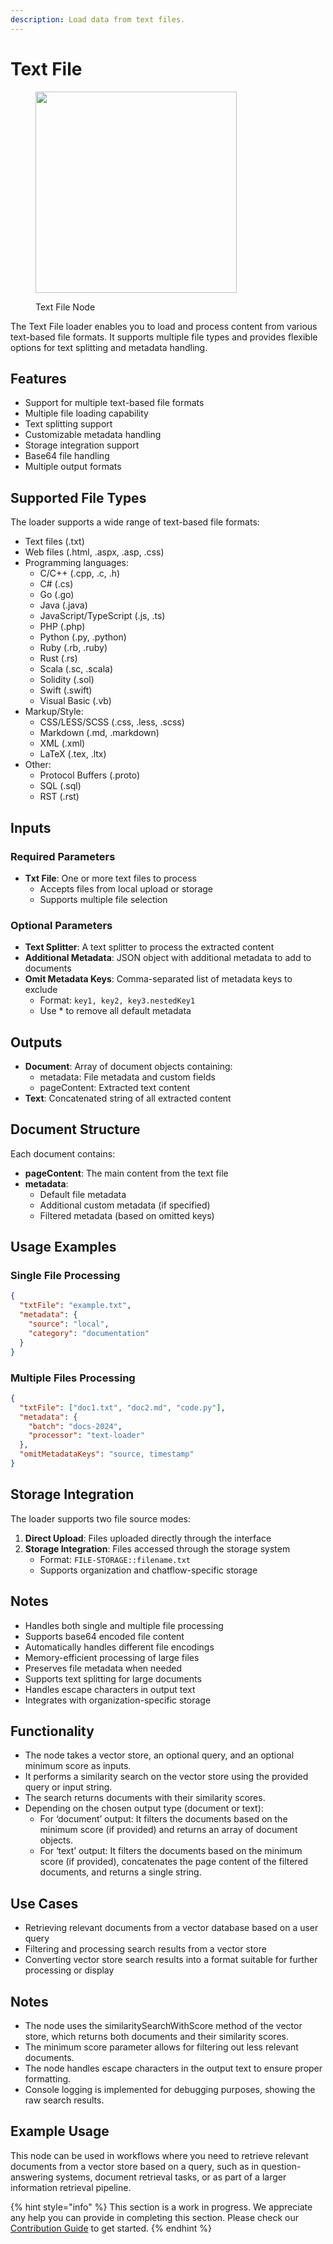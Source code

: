 ```yaml
---
description: Load data from text files.
---
```


# Text File

<figure><img src="../../../.gitbook/assets/image (89).png" alt="" width="322"><figcaption><p>Text File Node</p></figcaption></figure>

The Text File loader enables you to load and process content from various text-based file formats. It supports multiple file types and provides flexible options for text splitting and metadata handling.

## Features

- Support for multiple text-based file formats
- Multiple file loading capability
- Text splitting support
- Customizable metadata handling
- Storage integration support
- Base64 file handling
- Multiple output formats

## Supported File Types

The loader supports a wide range of text-based file formats:
- Text files (.txt)
- Web files (.html, .aspx, .asp, .css)
- Programming languages:
  - C/C++ (.cpp, .c, .h)
  - C# (.cs)
  - Go (.go)
  - Java (.java)
  - JavaScript/TypeScript (.js, .ts)
  - PHP (.php)
  - Python (.py, .python)
  - Ruby (.rb, .ruby)
  - Rust (.rs)
  - Scala (.sc, .scala)
  - Solidity (.sol)
  - Swift (.swift)
  - Visual Basic (.vb)
- Markup/Style:
  - CSS/LESS/SCSS (.css, .less, .scss)
  - Markdown (.md, .markdown)
  - XML (.xml)
  - LaTeX (.tex, .ltx)
- Other:
  - Protocol Buffers (.proto)
  - SQL (.sql)
  - RST (.rst)

## Inputs

### Required Parameters
- **Txt File**: One or more text files to process
  - Accepts files from local upload or storage
  - Supports multiple file selection

### Optional Parameters
- **Text Splitter**: A text splitter to process the extracted content
- **Additional Metadata**: JSON object with additional metadata to add to documents
- **Omit Metadata Keys**: Comma-separated list of metadata keys to exclude
  - Format: `key1, key2, key3.nestedKey1`
  - Use * to remove all default metadata

## Outputs

- **Document**: Array of document objects containing:
  - metadata: File metadata and custom fields
  - pageContent: Extracted text content
- **Text**: Concatenated string of all extracted content

## Document Structure

Each document contains:
- **pageContent**: The main content from the text file
- **metadata**:
  - Default file metadata
  - Additional custom metadata (if specified)
  - Filtered metadata (based on omitted keys)

## Usage Examples

### Single File Processing

```json
{
  "txtFile": "example.txt",
  "metadata": {
    "source": "local",
    "category": "documentation"
  }
}
```

### Multiple Files Processing

```json
{
  "txtFile": ["doc1.txt", "doc2.md", "code.py"],
  "metadata": {
    "batch": "docs-2024",
    "processor": "text-loader"
  },
  "omitMetadataKeys": "source, timestamp"
}
```

## Storage Integration

The loader supports two file source modes:
1. **Direct Upload**: Files uploaded directly through the interface
2. **Storage Integration**: Files accessed through the storage system
   - Format: `FILE-STORAGE::filename.txt`
   - Supports organization and chatflow-specific storage

## Notes

- Handles both single and multiple file processing
- Supports base64 encoded file content
- Automatically handles different file encodings
- Memory-efficient processing of large files
- Preserves file metadata when needed
- Supports text splitting for large documents
- Handles escape characters in output text
- Integrates with organization-specific storage

## Functionality

- The node takes a vector store, an optional query, and an optional minimum score as inputs.
- It performs a similarity search on the vector store using the provided query or input string.
- The search returns documents with their similarity scores.
- Depending on the chosen output type (document or text):
  - For ‘document’ output: It filters the documents based on the minimum score (if provided) and returns an array of document objects.
  - For ‘text’ output: It filters the documents based on the minimum score (if provided), concatenates the page content of the filtered documents, and returns a single string.

## Use Cases

- Retrieving relevant documents from a vector database based on a user query
- Filtering and processing search results from a vector store
- Converting vector store search results into a format suitable for further processing or display

## Notes

- The node uses the similaritySearchWithScore method of the vector store, which returns both documents and their similarity scores.
- The minimum score parameter allows for filtering out less relevant documents.
- The node handles escape characters in the output text to ensure proper formatting.
- Console logging is implemented for debugging purposes, showing the raw search results.

## Example Usage

This node can be used in workflows where you need to retrieve relevant documents from a vector store based on a query, such as in question-answering systems, document retrieval tasks, or as part of a larger information retrieval pipeline.

{% hint style="info" %}
This section is a work in progress. We appreciate any help you can provide in completing this section. Please check our [Contribution Guide](../../../contributing/) to get started.
{% endhint %}
